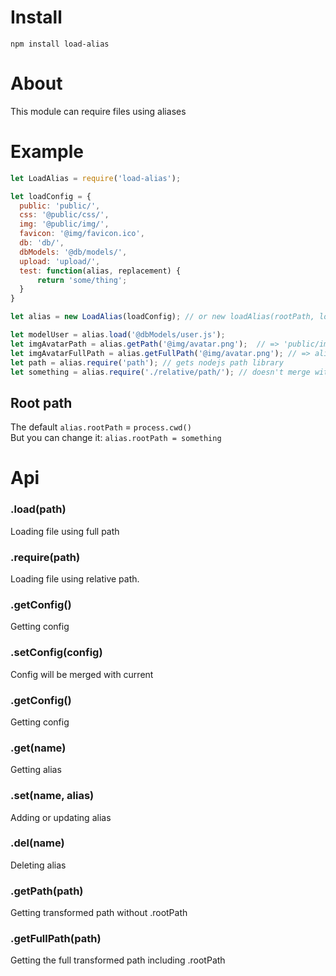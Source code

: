 # Install 
`npm install load-alias`

# About  
This module can require files using aliases  

# Example
```js
let LoadAlias = require('load-alias');

let loadConfig = {
  public: 'public/',
  css: '@public/css/',
  img: '@public/img/',
  favicon: '@img/favicon.ico',
  db: 'db/',
  dbModels: '@db/models/',
  upload: 'upload/',
  test: function(alias, replacement) {
	  return 'some/thing';
  }	
}

let alias = new LoadAlias(loadConfig); // or new loadAlias(rootPath, loadConfig) 

let modelUser = alias.load('@dbModels/user.js');
let imgAvatarPath = alias.getPath('@img/avatar.png');  // => 'public/img/avatar.png'
let imgAvatarFullPath = alias.getFullPath('@img/avatar.png'); // => alias.rootPath + '/public/img/avatar.png'
let path = alias.require('path'); // gets nodejs path library
let something = alias.require('./relative/path/'); // doesn't merge with .rootPath

```

## Root path  
The default `alias.rootPath` = `process.cwd()`  
But you can change it: `alias.rootPath = something`

# Api  
### .load(path)
Loading file using full path

### .require(path)
Loading file using relative path.

### .getConfig() 
Getting config

### .setConfig(config)
Config will be merged with current

### .getConfig()
Getting config

### .get(name)
Getting alias

### .set(name, alias)
Adding or updating alias

### .del(name)
Deleting alias

### .getPath(path)
Getting transformed path without .rootPath

### .getFullPath(path)  
Getting the full transformed path including .rootPath


